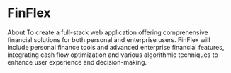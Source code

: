 # FinFlex
About To create a full-stack web application offering comprehensive financial solutions for both personal and enterprise users. FinFlex will include personal finance tools and advanced enterprise financial features, integrating cash flow optimization and various algorithmic techniques to enhance user experience and decision-making.

